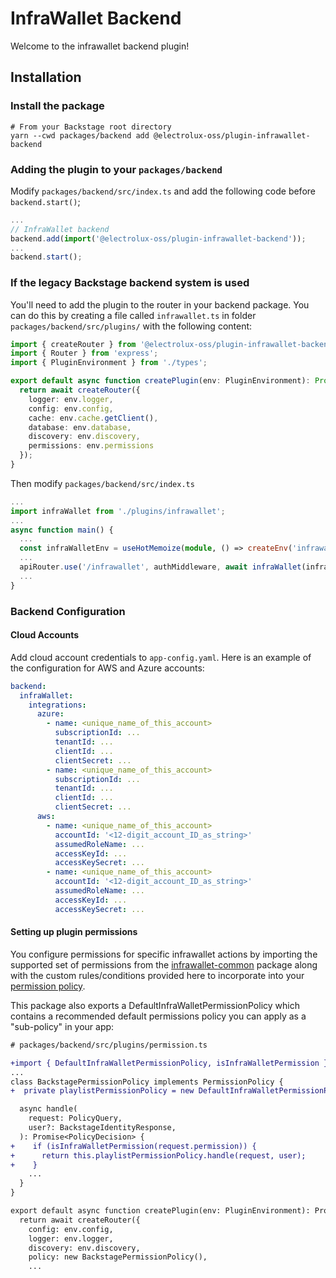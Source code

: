 # InfraWallet Backend

Welcome to the infrawallet backend plugin!

## Installation

### Install the package

```
# From your Backstage root directory
yarn --cwd packages/backend add @electrolux-oss/plugin-infrawallet-backend
```

### Adding the plugin to your `packages/backend`

Modify `packages/backend/src/index.ts` and add the following code before `backend.start()`;

```typescript
...
// InfraWallet backend
backend.add(import('@electrolux-oss/plugin-infrawallet-backend'));
...
backend.start();
```

### If the legacy Backstage backend system is used

You'll need to add the plugin to the router in your backend package. You can do this by creating a file called `infrawallet.ts` in folder `packages/backend/src/plugins/` with the following content:

```ts
import { createRouter } from '@electrolux-oss/plugin-infrawallet-backend';
import { Router } from 'express';
import { PluginEnvironment } from './types';

export default async function createPlugin(env: PluginEnvironment): Promise<Router> {
  return await createRouter({
    logger: env.logger,
    config: env.config,
    cache: env.cache.getClient(),
    database: env.database,
    discovery: env.discovery,
    permissions: env.permissions
  });
}
```

Then modify `packages/backend/src/index.ts`

```ts
...
import infraWallet from './plugins/infrawallet';
...
async function main() {
  ...
  const infraWalletEnv = useHotMemoize(module, () => createEnv('infrawallet'));
  ...
  apiRouter.use('/infrawallet', authMiddleware, await infraWallet(infraWalletEnv));
  ...
}
```

### Backend Configuration

#### Cloud Accounts

Add cloud account credentials to `app-config.yaml`.
Here is an example of the configuration for AWS and Azure accounts:

```yaml
backend:
  infraWallet:
    integrations:
      azure:
        - name: <unique_name_of_this_account>
          subscriptionId: ...
          tenantId: ...
          clientId: ...
          clientSecret: ...
        - name: <unique_name_of_this_account>
          subscriptionId: ...
          tenantId: ...
          clientId: ...
          clientSecret: ...
      aws:
        - name: <unique_name_of_this_account>
          accountId: '<12-digit_account_ID_as_string>'
          assumedRoleName: ...
          accessKeyId: ...
          accessKeySecret: ...
        - name: <unique_name_of_this_account>
          accountId: '<12-digit_account_ID_as_string>'
          assumedRoleName: ...
          accessKeyId: ...
          accessKeySecret: ...
```

#### Setting up plugin permissions

You configure permissions for specific infrawallet actions by importing the supported set of permissions from the [infrawallet-common](../infrawallet-common/README.md) package along with the custom rules/conditions provided here to incorporate into your [permission policy](https://backstage.io/docs/permissions/writing-a-policy).

This package also exports a DefaultInfraWalletPermissionPolicy which contains a recommended default permissions policy you can apply as a "sub-policy" in your app:

```diff
# packages/backend/src/plugins/permission.ts

+import { DefaultInfraWalletPermissionPolicy, isInfraWalletPermission } from '@electrolux-oss/plugin-infrawallet-backend';
...
class BackstagePermissionPolicy implements PermissionPolicy {
+  private playlistPermissionPolicy = new DefaultInfraWalletPermissionPolicy();

  async handle(
    request: PolicyQuery,
    user?: BackstageIdentityResponse,
  ): Promise<PolicyDecision> {
+    if (isInfraWalletPermission(request.permission)) {
+      return this.playlistPermissionPolicy.handle(request, user);
+    }
    ...
  }
}

export default async function createPlugin(env: PluginEnvironment): Promise<Router> {
  return await createRouter({
    config: env.config,
    logger: env.logger,
    discovery: env.discovery,
    policy: new BackstagePermissionPolicy(),
    ...
```